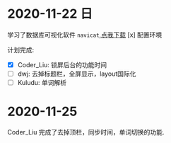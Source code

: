# 2020-11-22 日
学习了数据库可视化软件 `navicat`,[点我下载](http://www.navicat.com.cn/download/navicat-premium)
[x] 配置环境

计划完成:
- [x] Coder_Liu: 锁屏后台的功能时间
- [ ] dwj: 去掉标题栏，全屏显示，layout国际化
- [ ] Kuludu: 单词解析
# 2020-11-25
Coder_Liu 完成了去掉顶栏，同步时间，单词切换的功能.
